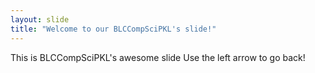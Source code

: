 ```yaml
---
layout: slide
title: "Welcome to our BLCCompSciPKL's slide!"
---
```

This is BLCCompSciPKL's awesome slide
Use the left arrow to go back!
